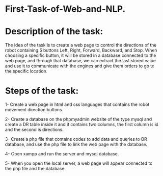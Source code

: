 # First-Task-of-Web-and-NLP.

#  Description of the task:
The idea of the task is to create a web page to control the directions of the robot containing 5 buttons Left, Right, Forward, Backward, and Stop. When choosing a specific button, it will be stored in a database connected to the web page, and through that database, we can extract the last stored value and use it to communicate with the engines and give them orders to go to the specific location.

# Steps of the task:

1- Create a web page in html and css languages that contains the robot movement direction buttons.

2- Create a database on the phpmyadmin website of the type mysql and create a DR table inside it and it contains two columns, the first column is id and the second is directions.

3- Create a php file that contains codes to add data and queries to DR database, and use the php file to link the web page with the database.

4- Open xampp and run the server and mysql database.

5- When you open the local server, a web page will appear connected to the php file and the database
